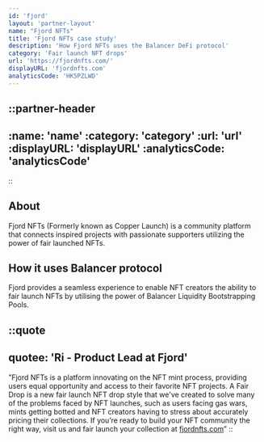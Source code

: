 ```yaml
---
id: 'fjord'
layout: 'partner-layout'
name: "Fjord NFTs"
title: 'Fjord NFTs case study'
description: 'How Fjord NFTs uses the Balancer DeFi protocol'
category: 'Fair launch NFT drops'
url: 'https://fjordnfts.com/'
displayURL: 'fjordnfts.com'
analyticsCode: 'HK5PZLWD'
---
```


::partner-header
---
:name: 'name'
:category: 'category'
:url: 'url'
:displayURL: 'displayURL'
:analyticsCode: 'analyticsCode'
---
::

## About

Fjord NFTs (Formerly known as Copper Launch) is a community platform that connects inspired projects with passionate supporters utilizing the power of fair launched NFTs.

## How it uses Balancer protocol

Fjord provides a seamless experience to enable NFT creators the ability to fair launch NFTs by utilising the power of Balancer Liquidity Bootstrapping Pools.

::quote
---
quotee: 'Ri - Product Lead at Fjord'
---
”Fjord NFTs is a platform innovating on the NFT mint process, providing users equal opportunity and access to their favorite NFT projects. A Fair Drop is a new fair launch NFT drop style that we've created to solve many of the problems faced by NFT launches, such as users facing gas wars, mints getting botted and NFT creators having to stress about accurately pricing their collections. If you’re ready to build your NFT community the right way, visit us and fair launch your collection at [fjordnfts.com](https://fjordnfts.com/)”
::
